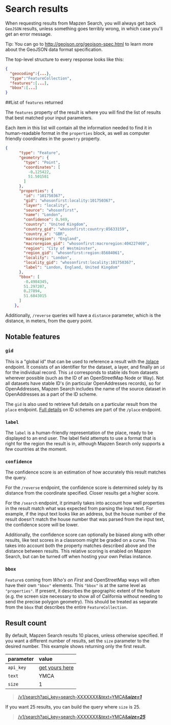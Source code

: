 # Search results

When requesting results from Mapzen Search, you will always get back `GeoJSON` results, unless something goes terribly wrong, in which case you'll get an error message.

  Tip: You can go to http://geojson.org/geojson-spec.html to learn more about the GeoJSON data format specification.

The top-level structure to every response looks like this:

```json
{
  "geocoding":{...},
  "type":"FeatureCollection",
  "features":[...],
  "bbox":[...]
}
```

##List of `features` returned

The `features` property of the result is where you will find the list of results that best matched your input parameters.

Each item in this list will contain all the information needed to find it in human-readable format in the `properties` block, as well as computer friendly coordinates in the `geometry` property.

``` json
{
      "type": "Feature",
      "geometry": {
        "type": "Point",
        "coordinates": [
          -0.125422,
          51.501581
        ]
      },
      "properties": {
        "id": "101750367",
        "gid": "whosonfirst:locality:101750367",
        "layer": "locality",
        "source": "whosonfirst",
        "name": "London",
        "confidence": 0.949,
        "country": "United Kingdom",
        "country_gid": "whosonfirst:country:85633159",
        "country_a": "GBR",
        "macroregion": "England",
        "macroregion_gid": "whosonfirst:macroregion:404227469",
        "region": "City of Westminster",
        "region_gid": "whosonfirst:region:85684061",
        "locality": "London",
        "locality_gid": "whosonfirst:locality:101750367",
        "label": "London, England, United Kingdom"
      },
      "bbox": [
        -0.4984345,
        51.297207,
        0.27894,
        51.6843015
      ]
    },
```

Additionally, `/reverse` queries will have a `distance` parameter, which is the distance, in meters, from the query point.

## Notable features

### `gid`
This is a "global id" that can be used to reference a result with the [/place](place.md) endpoint. It consists of an identifier for the dataset, a layer, and finally an `id` for the individual record. This `id` corresponds to stable ids from datasets wherever possible (such as the ID of an OpenStreetMap Node or Way). Not all datasets have stable ID's (in particular OpenAddresses records), so for OpenAddresses, Mapzen Search includes the name of the source dataset in OpenAddresses as a part of the ID scheme.

The `gid` is also used to retrieve full details on a particular result from the `place` endpoint. [Full details](place.md) on ID schemes are part of the `/place` endpoint.

### `label`
The `label` is a human-friendly representation of the place, ready to be displayed to an end user.  The label field attempts to use a format that is right for the region the result is in, although Mapzen Search only supports a few countries at the moment.

### `confidence`
The confidence score is an estimation of how accurately this result matches the query.

For the `/reverse` endpoint, the confidence score is determined solely by its distance from the coordinate specified. Closer results get a higher score.

For the `/search` endpoint, it primarily takes into account how well properties in the result match what was expected from parsing the input text. For example, if the input text looks like an address, but the house number of the result doesn't match the house number that was parsed from the input text, the confidence score will be lower.

Additionally, the confidence score can optionally be biased along with other results, like test scores in a classroom might be graded on a curve. This takes into account both the property matches described above and the distance between results. This relative scoring is enabled on Mapzen Search, but can be turned off when hosting your own Pelias instance.

### `bbox`
`Feature`s coming from _Who's on First_ and OpenStreetMap ways will often have their own `"bbox"` elements. This `"bbox"` is at the same level as `"properties"`. If present, it describes the geographic extent of the feature (e.g. the screen size necessary to show all of California without needing to send the precise polygon geometry). This should be treated as separate from the `bbox` that describes the entire `FeatureCollection`.

## Result count

By default, Mapzen Search results 10 places, unless otherwise specified. If you want a different number of results, set the `size` parameter to the desired number. This example shows returning only the first result.

| parameter | value |
| :--- | :--- |
| `api_key` | [get yours here](https://mapzen.com/developers) |
| `text` | YMCA |
| `size` | 1 |

> [/v1/search?api_key=search-XXXXXXX&text=YMCA&___size=1___](https://search.mapzen.com/v1/search?api_key=search-XXXXXXX&text=YMCA&size=1)

If you want 25 results, you can build the query where `size` is 25.

> [/v1/search?api_key=search-XXXXXXX&text=YMCA&___size=25___](https://search.mapzen.com/v1/search?api_key=search-XXXXXXX&text=YMCA&size=25)
